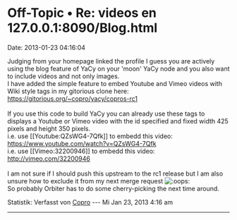 Off-Topic • Re: videos en 127.0.0.1:8090/Blog.html
==================================================

Date: 2013-01-23 04:16:04

Judging from your homepage linked the profile I guess you are actively
using the blog feature of YaCy on your \'moon\' YaCy node and you also
want to include videos and not only images.\
I have added the simple feature to embed Youtube and Vimeo videos with
Wiki style tags in my gitorious clone here:
<https://gitorious.org/~copro/yacy/copros-rc1>\
\
If you use this code to build YaCy you can already use these tags to
displays a Youtube or Vimeo video with the id specified and fixed width
425 pixels and height 350 pixels.\
i.e. use \[\[Youtube:QZsWG4-7Qfk\]\] to embedd this video:
<https://www.youtube.com/watch?v=QZsWG4-7Qfk>\
i.e. use \[\[Vimeo:32200946\]\] to embedd this video:
<http://vimeo.com/32200946>\
\
I am not sure if I should push this upstream to the rc1 release but I am
also unsure how to exclude it from my next merge request
![:oops:](http://forum.yacy-websuche.de/images/smilies/icon_redface.gif "Embarrassed")\
So probably Orbiter has to do some cherry-picking the next time around.

Statistik: Verfasst von
[Copro](http://forum.yacy-websuche.de/memberlist.php?mode=viewprofile&u=174)
--- Mi Jan 23, 2013 4:16 am

------------------------------------------------------------------------
